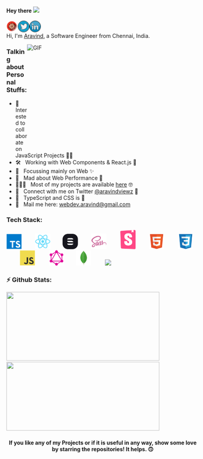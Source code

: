 #### Hey there <img src="https://media.giphy.com/media/hvRJCLFzcasrR4ia7z/giphy.gif" width="25px">

<a href="https://aravind.netlify.app/">
  <img align="left" alt="Aravind's Portfolio" width="30px" src="https://github.com/aravind-alpha/aravind-alpha/blob/main/assets/portfolio.png" />
</a>
<a href="https://twitter.com/aravindviewz">
  <img align="left" alt="Aravind's Twitter" width="30px" src="https://github.com/aravind-alpha/aravind-alpha/blob/main/assets/twitter.png" />
</a>
<a href="https://www.linkedin.com/in/aravind-alpha/">
  <img align="left" alt="Aravind's LinkedIn" width="30px" src="https://github.com/aravind-alpha/aravind-alpha/blob/main/assets/linkedin.png" />
</a>

![]()
<br />

Hi, I'm [Aravind](https://aravind.netlify.app/), a Software Engineer from Chennai, India. 

  <img align="right" alt="GIF" src="https://github.com/aravind-alpha/aravind-alpha/blob/main/assets/workplace.gif?raw=true" width="450" height="280" />

### Talking about Personal Stuffs:

- 👯 &nbsp; Interested to collaborate on JavaScript Projects 🤞🏼
- 🛠 &nbsp; Working with Web Components & React.js 🤩
- 🎯 &nbsp; Focussing mainly on Web ✨
- 🚀 &nbsp; Mad about Web Performance 🧐
- 👨🏻‍💻 &nbsp; Most of my projects are available [here](https://github.com/aravind-alpha?tab=repositories) 🤓
- 💬 &nbsp; Connect with me on Twitter [@aravindviewz](https://twitter.com/aravindviewz) 🤗
- 👾 &nbsp; TypeScript and CSS is 💛
- 📮 &nbsp; Mail me here: webdev.aravind@gmail.com

### Tech Stack:

<img src="https://github.com/aravind-alpha/aravind-alpha/blob/main/assets/typescript-original.svg" width="40px">&nbsp;&nbsp;&nbsp;&nbsp;&nbsp;&nbsp;&nbsp;&nbsp;
<img src="https://github.com/aravind-alpha/aravind-alpha/blob/main/assets/react-original.svg" width="40px">&nbsp;&nbsp;&nbsp;&nbsp;&nbsp;&nbsp;&nbsp;
<img src="https://github.com/aravind-alpha/aravind-alpha/blob/main/assets/stenciljs-icon.svg" width="40px">&nbsp;&nbsp;&nbsp;&nbsp;&nbsp;&nbsp;&nbsp;&nbsp;
<img src="https://github.com/aravind-alpha/aravind-alpha/blob/main/assets/sass-original.svg" width="40px">&nbsp;&nbsp;&nbsp;&nbsp;&nbsp;&nbsp;&nbsp;&nbsp;
<img src="https://github.com/aravind-alpha/aravind-alpha/blob/main/assets/storybook-icon.svg" width="40px">&nbsp;&nbsp;&nbsp;&nbsp;&nbsp;&nbsp;&nbsp;&nbsp;
<img src="https://github.com/aravind-alpha/aravind-alpha/blob/main/assets/html5-original.svg" width="40px">&nbsp;&nbsp;&nbsp;&nbsp;&nbsp;&nbsp;&nbsp;&nbsp;
<img src="https://github.com/aravind-alpha/aravind-alpha/blob/main/assets/css3-original.svg" width="40px">&nbsp;&nbsp;&nbsp;&nbsp;&nbsp;&nbsp;&nbsp;&nbsp;
<img src="https://github.com/aravind-alpha/aravind-alpha/blob/main/assets/javascript-original.svg" width="40px">&nbsp;&nbsp;&nbsp;&nbsp;&nbsp;&nbsp;&nbsp;&nbsp;
<img src="https://github.com/aravind-alpha/aravind-alpha/blob/main/assets/graphql-icon.svg" width="40px">&nbsp;&nbsp;&nbsp;&nbsp;&nbsp;&nbsp;&nbsp;
<img src="https://github.com/aravind-alpha/aravind-alpha/blob/main/assets/mongodb-original.svg" width="40px">&nbsp;&nbsp;&nbsp;&nbsp;&nbsp;&nbsp;&nbsp;&nbsp;
<img src="https://github.com/aravind-alpha/aravind-alpha/blob/main/assets/aws-icon.svg" width="60px">&nbsp;&nbsp;&nbsp;&nbsp;&nbsp;&nbsp;&nbsp;
<!-- <img src="https://github.com/aravind-alpha/aravind-alpha/blob/main/assets/mysql-original-wordmark.svg" width="50px">&nbsp;&nbsp;&nbsp;&nbsp;&nbsp;&nbsp;&nbsp;&nbsp;
<img src="https://github.com/aravind-alpha/aravind-alpha/blob/main/assets/python-original.svg" width="40px">&nbsp;&nbsp;&nbsp;&nbsp;&nbsp;&nbsp;&nbsp;&nbsp; -->

### ⚡️ Github Stats:

<div>
<img height="180em" width="400em" src="https://github-readme-stats.vercel.app/api/top-langs/?username=aravind-alpha&show_icons=true&hide_border=false&theme=dracula&layout=compact&langs_count=4" />
<img height="180em" width="400em" src="https://github-readme-stats.vercel.app/api?username=aravind-alpha&show_icons=true&hide_border=false&theme=dracula" />
</div>

<div align="center">

#### If you like any of my Projects or if it is useful in any way, show some love by starring the repositories! It helps. 🙃

</div>
